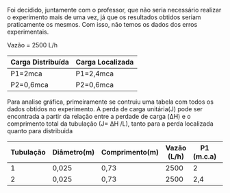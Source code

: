 <p>Foi decidido, juntamente com o professor, que não seria necessário realizar o experimento mais de uma vez, já que os resultados obtidos 
seriam praticamente os mesmos. Com isso, não temos os dados dos erros experimentais.</p>

<p>Vazão = 2500 L/h<p>

<p>

Carga Distribuída| Carga Localizada
-----------------|---------------
P1=2mca          | P1=2,4mca  
P2=0,6mca         | P2=0,6mca 

<p>


<p>Para analise gráfica, primeiramente se contruiu uma tabela com todos os dados obtidos no experimento. A perda de carga unitária(J) pode ser encontrada a partir da relação entre a perdade de carga (&Delta;H) e o comprimento total da tubulação (J= &Delta;H /L), tanto para a perda localizada quanto para distribuida<p> 
<p>

Tubulação|Diâmetro(m)|Comprimento(m)|Vazão (L/h)|P1 (m.c.a) | P2(m.c.a) | &Delta;H (m.c.a)| J(m/m)
---------|------------|------------|------------|-------------|----------|----------------|------
   1       |0,025       |0,73          |2500       |2             |0,6     |1,4             | 1,91
   2        |0,025         |0,73       |2500         |2,4              |0,6  |1,8               | 2,46
    
<p>

 
